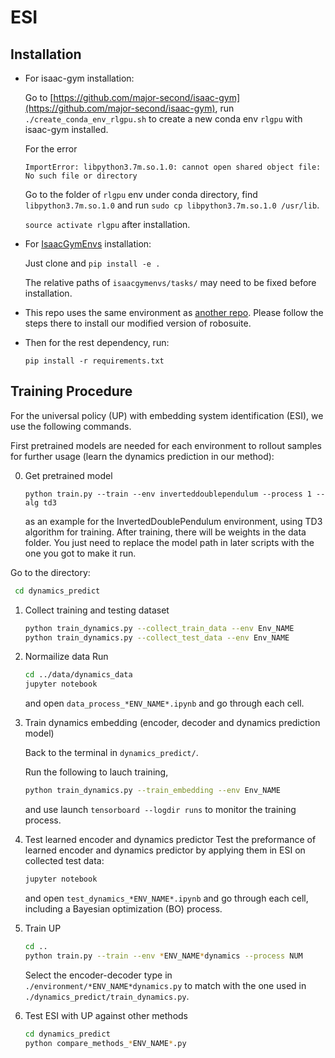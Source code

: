 # ESI

## Installation

* For isaac-gym installation:

  Go to [https://github.com/major-second/isaac-gym](https://github.com/major-second/isaac-gym), run `./create_conda_env_rlgpu.sh` to create a new conda env `rlgpu`  with isaac-gym installed. 

  For the error

  ```
  ImportError: libpython3.7m.so.1.0: cannot open shared object file: No such file or directory
  ```

  Go to the folder of `rlgpu` env under conda directory, find `libpython3.7m.so.1.0` and run `sudo cp libpython3.7m.so.1.0 /usr/lib`.

  `source activate rlgpu` after installation.



* For [IsaacGymEnvs](https://github.com/NVIDIA-Omniverse/IsaacGymEnvs) installation:

  Just clone and `pip install -e .`

  The relative paths of `isaacgymenvs/tasks/` may need to be fixed before installation.



* This repo uses the same environment as [another repo](https://github.com/quantumiracle/Robotic_Door_Opening_with_Tactile_Simulation). Please follow the steps there to install our modified version of robosuite.



* Then for the rest dependency, run:

  `pip install -r requirements.txt`


## Training Procedure

 For the universal policy (UP) with embedding system identification (ESI), we use the following commands.

First pretrained models are needed for each environment to rollout samples for further usage (learn the dynamics prediction in our method):

0. Get pretrained model
   
   ```
   python train.py --train --env inverteddoublependulum --process 1 --alg td3
   ```
   
   as an example for the InvertedDoublePendulum environment, using TD3 algorithm for training. After training, there will be weights in the data folder. You just need to replace the model path in later scripts with the one you got to make it run.

Go to the directory:

```bash
 cd dynamics_predict
```

1. Collect training and testing dataset
   
   ```bash
   python train_dynamics.py --collect_train_data --env Env_NAME
   python train_dynamics.py --collect_test_data --env Env_NAME
   ```

2. Normailize data
   Run
   
   ```bash
   cd ../data/dynamics_data
   jupyter notebook
   ```
   
   and open ```data_process_*ENV_NAME*.ipynb``` and go through each cell.

3. Train dynamics embedding (encoder, decoder and dynamics prediction model)
   
   Back to the terminal in ```dynamics_predict/```.
   
   Run the following to lauch training,
   
   ```bash
   python train_dynamics.py --train_embedding --env Env_NAME
   ```
   
   and use launch ```tensorboard --logdir runs``` to monitor the training process. 

4. Test learned encoder and dynamics predictor
   Test the preformance of learned encoder and dynamics predictor by applying them in ESI on collected test data:
   
   ```bash
   jupyter notebook
   ```
   
   and open ```test_dynamics_*ENV_NAME*.ipynb``` and go through each cell, including a Bayesian optimization (BO) process.

5. Train UP
   
   ```bash
   cd ..
   python train.py --train --env *ENV_NAME*dynamics --process NUM 
   ```
   
   Select the encoder-decoder type in `./environment/*ENV_NAME*dynamics.py` to match with the one used in `./dynamics_predict/train_dynamics.py`.

6. Test ESI with UP against other methods
   
   ```bash
   cd dynamics_predict
   python compare_methods_*ENV_NAME*.py
   ```
